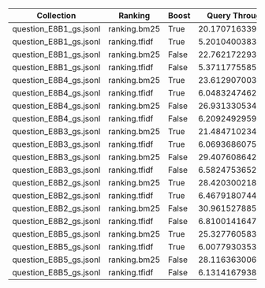 | Collection             | Ranking       | Boost | Query Throughput   | Median Query Latency |
|------------------------|---------------|-------|--------------------|----------------------|
| question_E8B1_gs.jsonl | ranking.bm25  | True  | 20.170716339394787 | 0.031041860580444336 |
| question_E8B1_gs.jsonl | ranking.tfidf | True  | 5.201040038372312  | 0.16424083709716797  |
| question_E8B1_gs.jsonl | ranking.bm25  | False | 22.762172293790698 | 0.027179479598999023 |
| question_E8B1_gs.jsonl | ranking.tfidf | False | 5.37117755851598   | 0.15764284133911133  |
| question_E8B4_gs.jsonl | ranking.bm25  | True  | 23.612907003190944 | 0.015719175338745117 |
| question_E8B4_gs.jsonl | ranking.tfidf | True  | 6.048324746291239  | 0.10675525665283203  |
| question_E8B4_gs.jsonl | ranking.bm25  | False | 26.93133053410769  | 0.012701630592346191 |
| question_E8B4_gs.jsonl | ranking.tfidf | False | 6.209249295917871  | 0.10314679145812988  |
| question_E8B3_gs.jsonl | ranking.bm25  | True  | 21.48471023406392  | 0.0237119197845459   |
| question_E8B3_gs.jsonl | ranking.tfidf | True  | 6.069368607556083  | 0.12329411506652832  |
| question_E8B3_gs.jsonl | ranking.bm25  | False | 29.40760864268622  | 0.01573169231414795  |
| question_E8B3_gs.jsonl | ranking.tfidf | False | 6.582475365254999  | 0.11675012111663818  |
| question_E8B2_gs.jsonl | ranking.bm25  | True  | 28.42030021831361  | 0.018850207328796387 |
| question_E8B2_gs.jsonl | ranking.tfidf | True  | 6.467918074411196  | 0.12548422813415527  |
| question_E8B2_gs.jsonl | ranking.bm25  | False | 30.961527885685392 | 0.015546798706054688 |
| question_E8B2_gs.jsonl | ranking.tfidf | False | 6.810014164744514  | 0.11919283866882324  |
| question_E8B5_gs.jsonl | ranking.bm25  | True  | 25.32776058317501  | 0.018108248710632324 |
| question_E8B5_gs.jsonl | ranking.tfidf | True  | 6.007793035329723  | 0.11803865432739258  |
| question_E8B5_gs.jsonl | ranking.bm25  | False | 28.116363006481848 | 0.015345215797424316 |
| question_E8B5_gs.jsonl | ranking.tfidf | False | 6.131416793897013  | 0.11614811420440674  |

